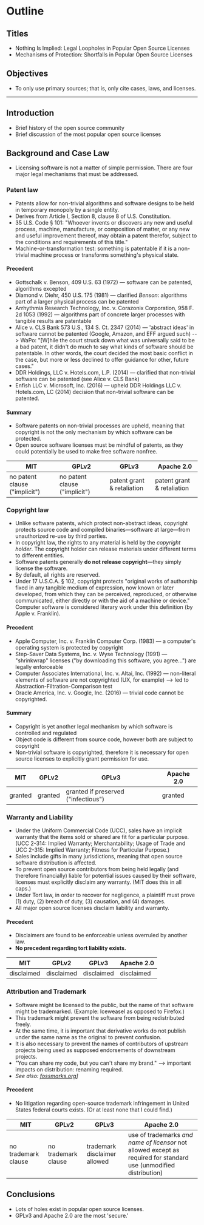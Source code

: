 
# Outline

## Titles
* Nothing Is Implied: Legal Loopholes in Popular Open Source Licenses
* Mechanisms of Protection: Shortfalls in Popular Open Source Licenses

## Objectives
* To only use primary sources; that is, only cite cases, laws, and licenses.

---

## Introduction
* Brief history of the open source community
* Brief discussion of the most popular open source licenses

## Background and Case Law
* Licensing software is not a matter of simple permission. There are four major legal mechanisms that must be addressed.

### Patent law
* Patents allow for non-trivial algorithms and software designs to be held in temporary monopoly by a single entity.
* Derives from Article I, Section 8, clause 8 of U.S. Constitution.
* 35 U.S. Code § 101: "Whoever invents or discovers any new and useful process, machine, manufacture, or composition of matter, or any new and useful improvement thereof, may obtain a patent therefor, subject to the conditions and requirements of this title."
* Machine-or-transformation test: something is patentable if it is a non-trivial machine process or transforms something's physical state.

#### Precedent
* Gottschalk v. Benson, 409 U.S. 63 (1972) — software can be patented, algorithms excepted
* Diamond v. Diehr, 450 U.S. 175 (1981) — clarified *Benson*: algorithms part of a larger physical process can be patented
* Arrhythmia Research Technology, Inc. v. Corazonix Corporation, 958 F. 2d 1053 (1992) — algorithms part of concrete larger processes with tangible results are patentable
* Alice v. CLS Bank 573 U.S., 134 S. Ct. 2347 (2014) — 'abstract ideas' in software cannot be patented (Google, Amazon, and EFF argued such) --> WaPo: "[W]hile the court struck down what was universally said to be a bad patent, it didn't do much to say what kinds of software should be patentable. In other words, the court decided the most basic conflict in the case, but more or less declined to offer guidance for other, future cases."
* DDR Holdings, LLC v. Hotels.com, L.P. (2014) — clarified that non-trivial software can be patented (see Alice v. CLS Bank)
* Enfish LLC v. Microsoft, Inc. (2016) — upheld DDR Holdings LLC v. Hotels.com, LC (2014) decision that non-trivial software can be patented.

#### Summary
* Software patents on non-trivial processes are upheld, meaning that copyright is not the only mechanism by which software can be protected.
* Open source software licenses must be mindful of patents, as they could potentially be used to make free software nonfree.

| MIT | GPLv2 | GPLv3 | Apache 2.0 |
| --- | ----- | ----- | ---------- |
| no patent clause ("implicit") | no patent clause ("implicit") | patent grant & retaliation | patent grant & retaliation |

### Copyright law
* Unlike software patents, which protect non-abstract ideas, copyright protects source code and compiled binaries—software at large—from unauthorized re-use by third parties.
* In copyright law, the rights to any material is held by the _copyright holder_. The copyright holder can release materials under different terms to different entities.
* Software patents generally **do not release copyright**—they simply license the software.
* By default, all rights are reserved.
* Under 17 U.S.C.A. § 102, copyright protects "original works of authorship fixed in any tangible medium of expression, now known or later developed, from which they can be perceived, reproduced, or otherwise communicated, either directly or with the aid of a machine or device." Computer software is considered literary work under this definition (by Apple v. Franklin).

#### Precedent
* Apple Computer, Inc. v. Franklin Computer Corp. (1983) — a computer's operating system is protected by copyright
* Step-Saver Data Systems, Inc. v. Wyse Technology (1991) — "shrinkwrap" licenses ("by downloading this software, you agree...") are legally enforceable
* Computer Associates International, Inc. v. Altai, Inc. (1992) — non-literal elements of software are not copyrighted (UX, for example) --> led to Abstraction-Filtration-Comparison test
* Oracle America, Inc. v. Google, Inc. (2016) — trivial code cannot be copyrighted.

#### Summary
* Copyright is yet another legal mechanism by which software is controlled and regulated
* Object code is different from source code, however both are subject to copyright
* Non-trivial software is copyrighted, therefore it is necessary for open source licenses to explicitly grant permission for use.

| MIT | GPLv2 | GPLv3 | Apache 2.0 |
| --- | ----- | ----- | ---------- |
| granted | granted | granted if preserved ("infectious") | granted |

### Warranty and Liability
* Under the Uniform Commercial Code (UCC), sales have an implicit warranty that the items sold or shared are fit for a particular purpose. (UCC 2-314: Implied Warranty; Merchantability; Usage of Trade and UCC 2-315: Implied Warranty; Fitness for Particular Purpose.)
* Sales include gifts in many jurisdictions, meaning that open source software distribution is affected.
* To prevent open source contributors from being held legally (and therefore financially) liable for potential issues caused by their software, licenses must explicitly disclaim any warranty. (MIT does this in all caps.)
* Under Tort law, in order to recover for negligence, a plaintiff must prove (1) duty, (2) breach of duty, (3) causation, and (4) damages.
* All major open source licenses disclaim liability and warranty.

#### Precedent
* Disclaimers are found to be enforceable unless overruled by another law.
* **No precedent regarding tort liability exists.**

| MIT | GPLv2 | GPLv3 | Apache 2.0 |
| --- | ----- | ----- | ---------- |
| disclaimed | disclaimed | disclaimed | disclaimed |

### Attribution and Trademark
* Software might be licensed to the public, but the name of that software might be trademarked. (Example: Iceweasel as opposed to Firefox.)
* This trademark might prevent the software from being redistributed freely.
* At the same time, it is important that derivative works do not publish under the same name as the original to prevent confusion.
* It is also necessary to prevent the names of contributors of upstream projects being used as supposed endorsements of downstream projects.
* "You can share my code, but you can't share my brand." --> important impacts on distribution: renaming required.
* _See also: [fossmarks.org](http://fossmarks.org)]_

#### Precedent
* No litigation regarding open-source trademark infringement in United States federal courts exists. (Or at least none that I could find.)

| MIT | GPLv2 | GPLv3 | Apache 2.0 |
| --- | ----- | ----- | ---------- |
| no trademark clause | no trademark clause | trademark disclaimer allowed | use of trademarks _and name of licensor_ not allowed except as required for standard use (unmodified distribution) |

## Conclusions
* Lots of holes exist in popular open source licenses.
* GPLv3 and Apache 2.0 are the most 'secure.'
